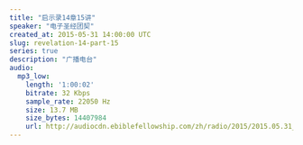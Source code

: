 ```yaml
---
title: "启示录14章15讲"
speaker: "电子圣经团契"
created_at: 2015-05-31 14:00:00 UTC
slug: revelation-14-part-15
series: true
description: "广播电台"
audio:
  mp3_low:
    length: '1:00:02'
    bitrate: 32 Kbps
    sample_rate: 22050 Hz
    size: 13.7 MB
    size_bytes: 14407984
    url: http://audiocdn.ebiblefellowship.com/zh/radio/2015/2015.05.31_EBF_-_Revelation_14_Part_15.mp3
---
```

